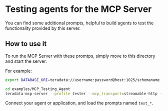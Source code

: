 # Testing agents for the MCP Server

You can find some additional prompts, helpful to build agents to test the functionality provided by this server.

## How to use it

To run the MCP Server with these promtps, simply move to this directory and start the server:

For example:

```sh
export DATABASE_URI=teradata://username:password@host:1025/schemaname
```

```sh
cd examples/MCP_Testing_Agent
teradata-mcp-server --profile tester --mcp_transport=streamable-http --mcp_port=8001
```

Connect your agent or application, and load the prompts named `test_*`.